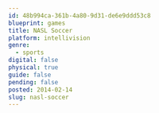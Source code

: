 ```yaml
---
id: 48b994ca-361b-4a80-9d31-de6e9ddd53c8
blueprint: games
title: NASL Soccer
platform: intellivision
genre:
  - sports
digital: false
physical: true
guide: false
pending: false
posted: 2014-02-14
slug: nasl-soccer
---
```

